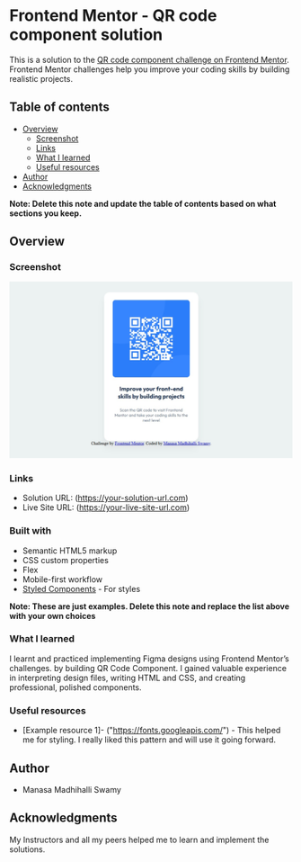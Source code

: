 # Frontend Mentor - QR code component solution

This is a solution to the [QR code component challenge on Frontend Mentor](https://www.frontendmentor.io/challenges/qr-code-component-iux_sIO_H). Frontend Mentor challenges help you improve your coding skills by building realistic projects. 

## Table of contents

- [Overview](#overview)
  - [Screenshot](#screenshot)
  - [Links](#links)
  - [What I learned](#what-i-learned)
  - [Useful resources](#useful-resources)
- [Author](#author)
- [Acknowledgments](#acknowledgments)

**Note: Delete this note and update the table of contents based on what sections you keep.**

## Overview

### Screenshot

![](./QR-Code-Screenshot.jpg)

### Links

- Solution URL: (https://your-solution-url.com)
- Live Site URL: (https://your-live-site-url.com)


### Built with

- Semantic HTML5 markup
- CSS custom properties
- Flex
- Mobile-first workflow
- [Styled Components](https://styled-components.com/) - For styles

**Note: These are just examples. Delete this note and replace the list above with your own choices**

### What I learned

I learnt and practiced implementing Figma designs using Frontend Mentor’s challenges. by building QR Code Component. I gained valuable experience in interpreting design files, writing HTML and CSS, and creating professional, polished components.


### Useful resources

- [Example resource 1]- ("https://fonts.googleapis.com/") - This helped me for styling. I really liked this pattern and will use it going forward.

## Author

-  Manasa Madhihalli Swamy

## Acknowledgments
My Instructors and all my peers helped me to learn and implement the solutions.
